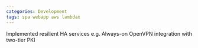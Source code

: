 ```yaml
---
categories: Development
tags: spa webapp aws lambdax
---
```


Implemented resilient HA services e.g. Always-on OpenVPN integration with two-tier PKI



